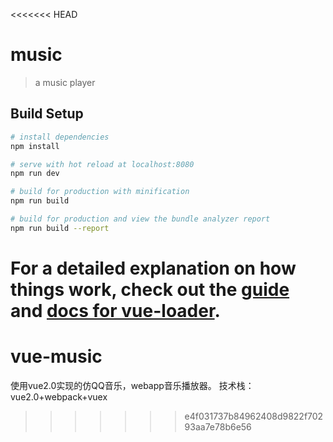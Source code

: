 <<<<<<< HEAD
# music

> a music player

## Build Setup

``` bash
# install dependencies
npm install

# serve with hot reload at localhost:8080
npm run dev

# build for production with minification
npm run build

# build for production and view the bundle analyzer report
npm run build --report
```

For a detailed explanation on how things work, check out the [guide](http://vuejs-templates.github.io/webpack/) and [docs for vue-loader](http://vuejs.github.io/vue-loader).
=======
# vue-music
使用vue2.0实现的仿QQ音乐，webapp音乐播放器。
技术栈：vue2.0+webpack+vuex
>>>>>>> e4f031737b84962408d9822f70293aa7e78b6e56
